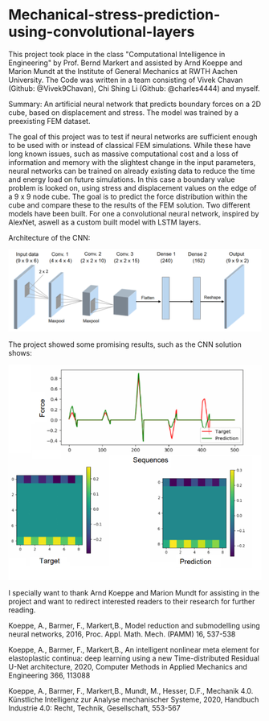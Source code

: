 # Mechanical-stress-prediction-using-convolutional-layers
This project took place in the class "Computational Intelligence in Engineering" by Prof. Bernd Markert and assisted by Arnd Koeppe and Marion Mundt at the Institute of General Mechanics at RWTH Aachen University. The Code was written in a team consisting of Vivek Chavan (Github: @Vivek9Chavan), Chi Shing Li (Github: @charles4444) and myself.


Summary: An artificial neural network that predicts boundary forces on a 2D cube, based on displacement and stress. The model was trained by a preexisting FEM dataset.

The goal of this project was to test if neural networks are sufficient enough to be used with or instead of classical FEM simulations. While these have long known issues, such as  massive computational cost and a loss of information and memory with the slightest change in the input parameters, neural networks can be trained on already existing data to reduce the time and energy load on future simulations. In this case a boundary value problem is looked on, using stress and displacement values on the edge of a 9 x 9 node cube. The goal is to predict the force distribution within the cube and compare these to the results of the FEM solution. Two different models have been built. For one a convolutional neural network, inspired by AlexNet, aswell as a custom built model with LSTM layers.


Architecture of the CNN:

![](Images/Convolutional%20Neural%20Network.png)

The project showed some promising results, such as the CNN solution shows: 

![](Images/Solution%20CNN.png)

I specially want to thank Arnd Koeppe and Marion Mundt for assisting in the project and want to redirect interested readers to their research for further reading.

Koeppe, A., Barmer, F., Markert,B., Model reduction and submodelling using neural networks, 2016, Proc. Appl. Math. Mech. (PAMM) 16, 537-538

Koeppe, A., Barmer, F., Markert,B., An intelligent nonlinear meta element for elastoplastic continua: deep learning using a new Time-distributed Residual U-Net architecture, 2020, Computer Methods in Applied Mechanics and Engineering 366, 113088

Koeppe, A., Barmer, F., Markert,B., Mundt, M., Hesser, D.F., Mechanik 4.0. Künstliche Intelligenz zur Analyse mechanischer Systeme, 2020, Handbuch Industrie 4.0: Recht, Technik, Gesellschaft, 553-567
